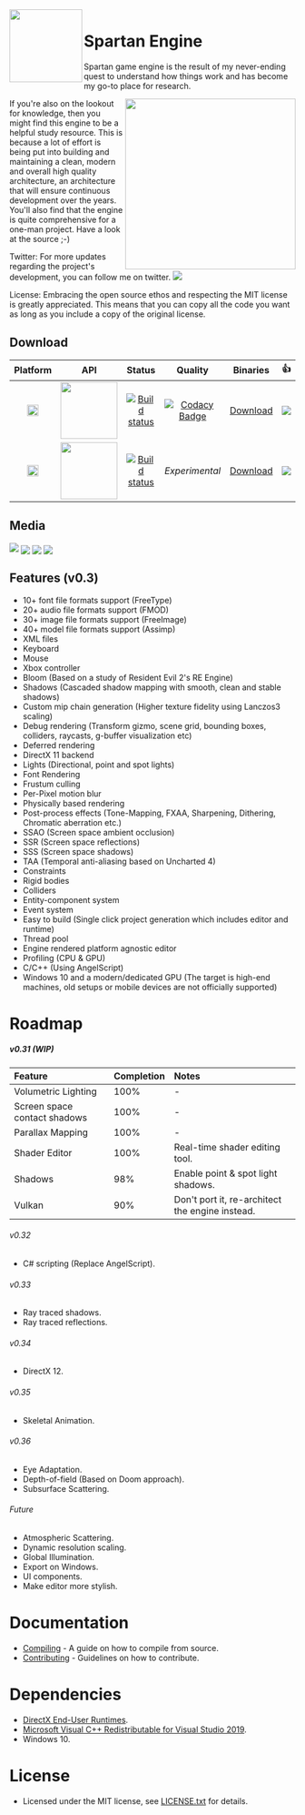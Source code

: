 

<img align="left" width="128" src="https://raw.githubusercontent.com/PanosK92/SpartanEngine/master/Data/logo.png"/>

# Spartan Engine

<p>Spartan game engine is the result of my never-ending quest to understand how things work and has become my go-to place for research.</p>

<img align="right" width="300" src="https://raw.githubusercontent.com/PanosK92/SpartanEngine/master/Data/rotating_gun.gif"/>
<p>If you're also on the lookout for knowledge, then you might find this engine to be a helpful study resource. This is because a lot of effort is being put into building and maintaining a clean, modern and overall high quality architecture, an architecture that will ensure continuous development over the years. You'll also find that the engine is quite comprehensive for a one-man project. Have a look at the source ;-) </p> 

<p>Twitter: For more updates regarding the project's development, you can follow me on twitter. <a href="https://twitter.com/intent/follow?screen_name=panoskarabelas1"><img src="https://img.shields.io/twitter/follow/panoskarabelas1.svg"></a></p>

<p>License: Embracing the open source ethos and respecting the MIT license is greatly appreciated. This means that you can copy all the code you want as long as you include a copy of the original license.</p>

## Download
Platform | API | Status | Quality | Binaries | :+1:
:-:|:-:|:-:|:-:|:-:|:-:|
<img src="https://cdn.iconscout.com/icon/free/png-256/windows-221-1175066.png" width="20"/>|<img src="https://1.bp.blogspot.com/-i3xzHAedbvU/WNjGcL4ujqI/AAAAAAAAADY/M3_8wxw9hVsajXefi65wY_sJKgFC8MPxQCK4B/s1600/directx11-logo.png" width="100"/>|[![Build status](https://ci.appveyor.com/api/projects/status/p5duow3h4w8jp506/branch/master?svg=true)](https://ci.appveyor.com/project/PanosK92/spartanengine-d3d11/branch/master)|[![Codacy Badge](https://api.codacy.com/project/badge/Grade/da72b4f208284a30b7673abd86e8d8d3)](https://www.codacy.com/app/PanosK92/Directus3D?utm_source=github.com&amp;utm_medium=referral&amp;utm_content=PanosK92/Directus3D&amp;utm_campaign=Badge_Grade)|[Download](https://ci.appveyor.com/api/projects/PanosK92/spartanengine-d3d11/artifacts/Binaries/release_d3d11.zip?branch=master)|[![](https://www.paypalobjects.com/en_GB/i/btn/btn_donate_SM.gif)](https://www.paypal.com/cgi-bin/webscr?cmd=_s-xclick&hosted_button_id=CSP87Y77VNHPG&source=url)
<img src="https://cdn.iconscout.com/icon/free/png-256/windows-221-1175066.png" width="20"/>|<img src="https://upload.wikimedia.org/wikipedia/commons/thumb/f/f8/Vulkan_API_logo.svg/1280px-Vulkan_API_logo.svg.png" width="100"/>|[![Build status](https://ci.appveyor.com/api/projects/status/txlx815l43ytodij/branch/master?svg=true)](https://ci.appveyor.com/project/PanosK92/spartanengine-vulkan/branch/master)|*Experimental*|[Download](https://ci.appveyor.com/api/projects/PanosK92/spartanengine-vulkan/artifacts/Binaries/release_vulkan.zip?branch=master)|[![](https://www.paypalobjects.com/en_GB/i/btn/btn_donate_SM.gif)](https://www.paypal.com/cgi-bin/webscr?cmd=_s-xclick&hosted_button_id=CSP87Y77VNHPG&source=url)

## Media
[![](https://i.imgur.com/j6zIEI9.jpg)](https://www.youtube.com/watch?v=RIae1ma_DSo)
<img align="center" src="https://raw.githubusercontent.com/PanosK92/SpartanEngine/master/Data/readme_screen_1.jpeg"/>
<img align="center" src="https://raw.githubusercontent.com/PanosK92/SpartanEngine/master/Data/readme_screen_2.JPG"/>
<img align="center" src="https://raw.githubusercontent.com/PanosK92/SpartanEngine/master/Data/readme_screen_3.JPG"/>

## Features (v0.3)
- 10+ font file formats support (FreeType)
- 20+ audio file formats support (FMOD)
- 30+ image file formats support (FreeImage)
- 40+ model file formats support (Assimp)
- XML files
- Keyboard
- Mouse
- Xbox controller
- Bloom (Based on a study of Resident Evil 2's RE Engine)
- Shadows (Cascaded shadow mapping with smooth, clean and stable shadows)
- Custom mip chain generation (Higher texture fidelity using Lanczos3 scaling)
- Debug rendering (Transform gizmo, scene grid, bounding boxes, colliders, raycasts, g-buffer visualization etc)
- Deferred rendering
- DirectX 11 backend
- Lights (Directional, point and spot lights)
- Font Rendering
- Frustum culling
- Per-Pixel motion blur
- Physically based rendering
- Post-process effects (Tone-Mapping, FXAA, Sharpening, Dithering, Chromatic aberration etc.)
- SSAO (Screen space ambient occlusion)
- SSR (Screen space reflections)
- SSS (Screen space shadows)
- TAA (Temporal anti-aliasing based on Uncharted 4)
- Constraints
- Rigid bodies
- Colliders
- Entity-component system
- Event system
- Easy to build (Single click project generation which includes editor and runtime)
- Thread pool
- Engine rendered platform agnostic editor
- Profiling (CPU & GPU)
- C/C++ (Using AngelScript)
- Windows 10 and a modern/dedicated GPU (The target is high-end machines, old setups or mobile devices are not officially supported)

# Roadmap

##### v0.31 (WIP)
Feature     					| Completion    | Notes 
:-          					| :-            | :-
Volumetric Lighting				| 100%          | -
Screen space contact shadows 	| 100%          | -
Parallax Mapping 				| 100%          | -
Shader Editor 					| 100%          | Real-time shader editing tool.
Shadows 						| 98%           | Enable point & spot light shadows.
Vulkan      					| 90%           | Don't port it, re-architect the engine instead.

###### v0.32
- C# scripting (Replace AngelScript).

###### v0.33
- Ray traced shadows.
- Ray traced reflections.

###### v0.34
- DirectX 12.

###### v0.35
- Skeletal Animation.

###### v0.36
- Eye Adaptation.
- Depth-of-field (Based on Doom approach).
- Subsurface Scattering.

###### Future
- Atmospheric Scattering.
- Dynamic resolution scaling.
- Global Illumination.
- Export on Windows.
- UI components.
- Make editor more stylish.

# Documentation
- [Compiling](https://github.com/PanosK92/SpartanEngine/blob/master/.github/documentation/compiling_from_source.md) - A guide on how to compile from source.
- [Contributing](https://github.com/PanosK92/SpartanEngine/blob/master/.github/CONTRIBUTING.md) - Guidelines on how to contribute.

# Dependencies
- [DirectX End-User Runtimes](https://www.microsoft.com/en-us/download/details.aspx?id=8109).
- [Microsoft Visual C++ Redistributable for Visual Studio 2019](https://aka.ms/vs/16/release/VC_redist.x64.exe).
- Windows 10.

# License
- Licensed under the MIT license, see [LICENSE.txt](https://github.com/PanosK92/SpartanEngine/blob/master/.github/LICENSE.txt) for details.
